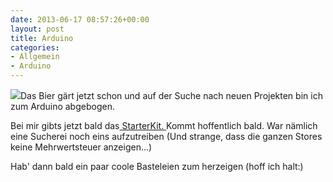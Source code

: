 ```yaml
---
date: 2013-06-17 08:57:26+00:00
layout: post
title: Arduino
categories:
- Allgemein
- Arduino
---
```


![](http://arduino.cc/en/uploads/Main/ArduinoUnoFront240.jpg)Das Bier gärt jetzt schon und auf der Suche nach neuen Projekten bin ich zum Arduino abgebogen.

Bei mir gibts jetzt bald das[ StarterKit. ](http://arduino.cc/en/Main/ArduinoStarterKit)Kommt hoffentlich bald. War nämlich eine Sucherei noch eins aufzutreiben (Und strange, dass die ganzen Stores keine Mehrwertsteuer anzeigen...)

Hab' dann bald ein paar coole Basteleien zum herzeigen (hoff ich halt:)
